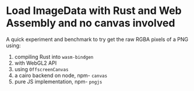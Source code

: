 # Load ImageData with Rust and Web Assembly and no canvas involved

A quick experiment and benchmark to try get the raw RGBA pixels of a PNG using:

1. compiling Rust into `wasm-bindgen`  
1. with WebGL2 API
1. using `OffscreenCanvas`
1. a cairo backend on node, npm- `canvas`
1. pure JS implementation, npm- `pngjs`


